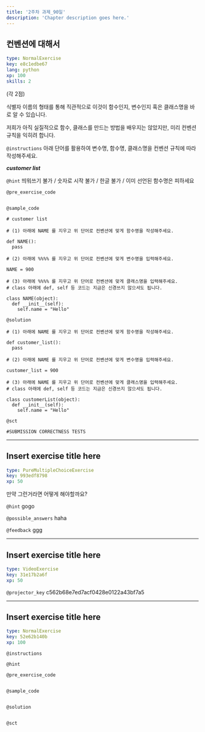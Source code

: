```yaml
---
title: '2주차 과제_90일'
description: 'Chapter description goes here.'
---
```


## 컨벤션에 대해서

```yaml
type: NormalExercise
key: e8c1edbe67
lang: python
xp: 100
skills: 2
```

(각 2점)

식별자 이름의 형태를 통해 직관적으로 이것이 함수인지, 변수인지 혹은 클래스명을 바로 알 수 있습니다.

저희가 아직 실질적으로 함수, 클래스를 만드는 방법을 배우지는 않았지만, 미리 컨벤션 규칙을 익히려 합니다.

`@instructions`
아래 단어를 활용하여 변수명, 함수명, 클래스명을 컨벤션 규칙에 따라 작성해주세요.

**_customer list_**

`@hint`
띄워쓰기 불가 / 숫자로 시작 불가 / 한글 불가 / 이미 선언된 함수명은 피하세요

`@pre_exercise_code`
```{python}

```

`@sample_code`
```{python}
# customer list

# (1) 아래에 NAME 를 지우고 위 단어로 컨벤션에 맞게 함수명을 작성해주세요.

def NAME():
  pass

# (2) 아래에 %%%% 를 지우고 위 단어로 컨벤션에 맞게 변수명을 입력해주세요.

NAME = 900

# (3) 아래에 %%%% 를 지우고 위 단어로 컨벤션에 맞게 클래스명을 입력해주세요.
# class 아래에 def, self 등 코드는 지금은 신경쓰지 않으셔도 됩니다.

class NAME(object):
  def __init__(self):
    self.name = "Hello"
```

`@solution`
```{python}
# (1) 아래에 NAME 를 지우고 위 단어로 컨벤션에 맞게 함수명을 작성해주세요.

def customer_list():
  pass

# (2) 아래에 NAME 를 지우고 위 단어로 컨벤션에 맞게 변수명을 입력해주세요.

customer_list = 900

# (3) 아래에 NAME 를 지우고 위 단어로 컨벤션에 맞게 클래스명을 입력해주세요.
# class 아래에 def, self 등 코드는 지금은 신경쓰지 않으셔도 됩니다.

class customerList(object):
  def __init__(self):
    self.name = "Hello"
```

`@sct`
```{python}
#SUBMISSION CORRECTNESS TESTS
```

---

## Insert exercise title here

```yaml
type: PureMultipleChoiceExercise
key: 993edf8798
xp: 50
```

만약 그런거라면 어떻게 해야할까요?

`@hint`
gogo

`@possible_answers`
haha

`@feedback`
ggg

---

## Insert exercise title here

```yaml
type: VideoExercise
key: 31e17b2a6f
xp: 50
```

`@projector_key`
c562b68e7ed7acf0428e0122a43bf7a5

---

## Insert exercise title here

```yaml
type: NormalExercise
key: 52e62b140b
xp: 100
```



`@instructions`


`@hint`


`@pre_exercise_code`
```{python}

```

`@sample_code`
```{python}

```

`@solution`
```{python}

```

`@sct`
```{python}

```
